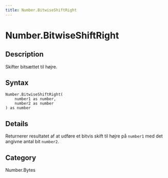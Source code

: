 ```yaml
---
title: Number.BitwiseShiftRight
---
```


# Number.BitwiseShiftRight


## Description

Skifter bitsættet til højre.


## Syntax

```powerquery
Number.BitwiseShiftRight(
    number1 as number,
    number2 as number
) as number
```


## Details

Returnerer resultatet af at udføre et bitvis skift til højre på <code>number1</code> med det angivne antal bit <code>number2</code>.



## Category
Number.Bytes
